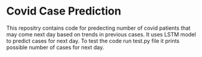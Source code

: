 # Covid Case Prediction

This repositry contains code for predecting number of covid patients that may come next day based on trends in previous cases. It uses LSTM model to predict cases for next day. To test the code run test.py file it prints possible number of cases for next day. 